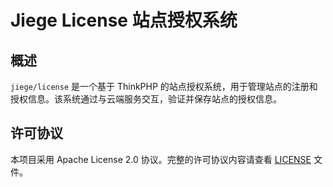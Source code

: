 # Jiege License 站点授权系统

## 概述
`jiege/license` 是一个基于 ThinkPHP 的站点授权系统，用于管理站点的注册和授权信息。该系统通过与云端服务交互，验证并保存站点的授权信息。

## 许可协议
本项目采用 Apache License 2.0 协议。完整的许可协议内容请查看 [LICENSE](LICENSE) 文件。